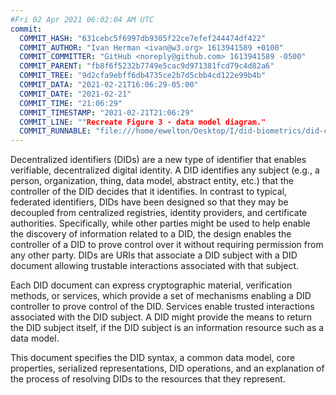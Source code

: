 ```yaml
---
#Fri 02 Apr 2021 06:02:04 AM UTC
commit:
  COMMIT_HASH: "631cebc5f6997db9305f22ce7efef244474df422"
  COMMIT_AUTHOR: "Ivan Herman <ivan@w3.org> 1613941589 +0100"
  COMMIT_COMMITTER: "GitHub <noreply@github.com> 1613941589 -0500"
  COMMIT_PARENT: "fb8f6f5232b7749e5cac9d971381fcd79c4d82a6"
  COMMIT_TREE: "9d2cfa9ebff6db4735ce2b7d5cbb4cd122e99b4b"
  COMMIT_DATA: "2021-02-21T16:06:29-05:00"
  COMMIT_DATE: "2021-02-21"
  COMMIT_TIME: "21:06:29"
  COMMIT_TIMESTAMP: "2021-02-21T21:06:29"
  COMMIT_LINE: ""Recreate Figure 3 - data model diagram."
  COMMIT_RUNNABLE: "file:///home/ewelton/Desktop/I/did-biometrics/did-core-dataset/analysis/gitinfo/631cebc5f6997db9305f22ce7efef244474df422/snapshot/index.html"
---
```


<section id="abstract">
<p>
<a>Decentralized identifiers</a> (DIDs) are a new type of identifier that
enables verifiable, decentralized digital identity. A <a>DID</a> identifies any
subject (e.g., a person, organization, thing, data model, abstract entity, etc.)
that the controller of the <a>DID</a> decides that it identifies. In contrast to
typical, federated identifiers, <a>DIDs</a> have been designed so that they may
be decoupled from centralized registries, identity providers, and certificate
authorities. Specifically, while other parties might be used to help enable the
discovery of information related to a <a>DID</a>, the design enables the
controller of a <a>DID</a> to prove control over it without requiring permission
from any other party. <a>DIDs</a> are <a>URIs</a> that associate a <a>DID
subject</a> with a <a>DID document</a> allowing trustable interactions
associated with that subject.
    </p>
<p>
Each <a>DID document</a> can express cryptographic material, <a>verification
methods</a>, or <a>services</a>, which provide a set of mechanisms enabling a
<a>DID controller</a> to prove control of the <a>DID</a>. <a>Services</a> enable
trusted interactions associated with the <a>DID subject</a>. A <a>DID</a> might
provide the means to return the <a>DID subject</a> itself, if the <a>DID
subject</a> is an information resource such as a data model.
    </p>
<p>
This document specifies the DID syntax, a common data model, core properties,
serialized representations, DID operations, and an explanation of the process
of resolving DIDs to the resources that they represent.
    </p>
</section>
